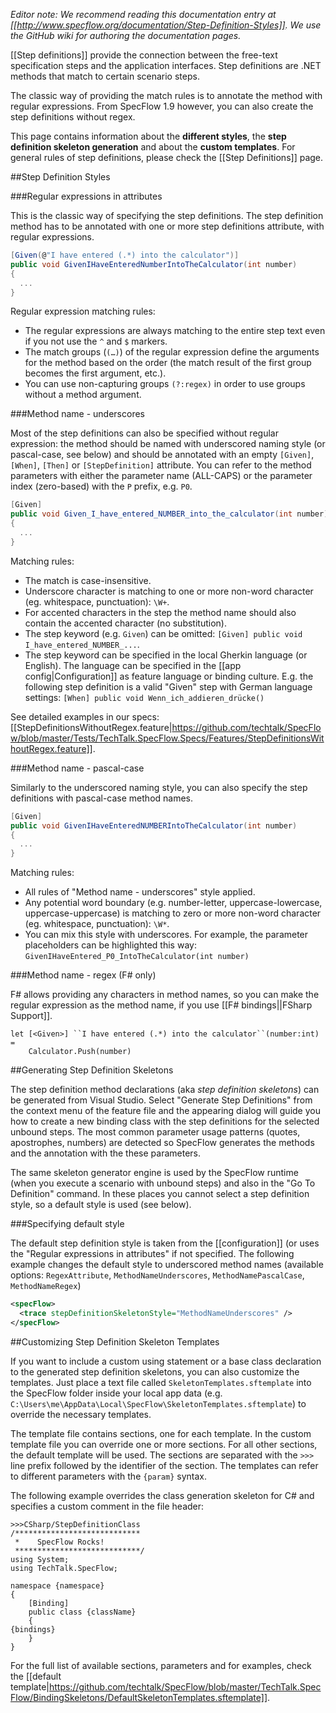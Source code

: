 _Editor note: We recommend reading this documentation entry at [[http://www.specflow.org/documentation/Step-Definition-Styles]]. We use the GitHub wiki for authoring the documentation pages._

[[Step definitions]] provide the connection between the free-text specification steps and the application interfaces. Step definitions are .NET methods that match to certain scenario steps.

The classic way of providing the match rules is to annotate the method with regular expressions. From SpecFlow 1.9 however, you can also create the step definitions without regex.

This page contains information about the **different styles**, the **step definition skeleton generation** and about the **custom templates**. For general rules of step definitions, please check the [[Step Definitions]] page.

##Step Definition Styles

###Regular expressions in attributes

This is the classic way of specifying the step definitions. The step definition method has to be annotated with one or more step definitions attribute, with regular expressions.

```c#
[Given(@"I have entered (.*) into the calculator")]
public void GivenIHaveEnteredNumberIntoTheCalculator(int number)
{
  ...
}
```

Regular expression matching rules:

* The regular expressions are always matching to the entire step text even if you not use the `^` and `$` markers.
* The match groups (`(…)`) of the regular expression define the arguments for the method based on the order (the match result of the first group becomes the first argument, etc.).
* You can use non-capturing groups `(?:regex)` in order to use groups without a method argument.

###Method name - underscores

Most of the step definitions can also be specified without regular expression: the method should be named with underscored naming style (or pascal-case, see below) and should be annotated with an empty `[Given]`, `[When]`, `[Then]` or `[StepDefinition]` attribute. You can refer to the method parameters with either the parameter name (ALL-CAPS) or the parameter index (zero-based) with the `P` prefix, e.g. `P0`.

```c#
[Given]
public void Given_I_have_entered_NUMBER_into_the_calculator(int number)
{
  ...
}
```

Matching rules:
* The match is case-insensitive.
* Underscore character is matching to one or more non-word character (eg. whitespace, punctuation): `\W+`.
* For accented characters in the step the method name should also contain the accented character (no substitution). 
* The step keyword (e.g. `Given`) can be omitted: `[Given] public void I_have_entered_NUMBER_...`.
* The step keyword can be specified in the local Gherkin language (or English). The language can be specified in the [[app config|Configuration]] as feature language or binding culture. E.g. the following step definition is a valid "Given" step with German language settings: `[When] public void Wenn_ich_addieren_drücke()`

See detailed examples in our specs: [[StepDefinitionsWithoutRegex.feature|https://github.com/techtalk/SpecFlow/blob/master/Tests/TechTalk.SpecFlow.Specs/Features/StepDefinitionsWithoutRegex.feature]].

###Method name - pascal-case

Similarly to the underscored naming style, you can also specify the step definitions with pascal-case method names. 

```c#
[Given]
public void GivenIHaveEnteredNUMBERIntoTheCalculator(int number)
{
  ...
}
```

Matching rules:
* All rules of "Method name - underscores" style applied.
* Any potential word boundary (e.g. number-letter, uppercase-lowercase, uppercase-uppercase) is matching to zero or more non-word character (eg. whitespace, punctuation): `\W*`.
* You can mix this style with underscores. For example, the parameter placeholders can be highlighted this way: `GivenIHaveEntered_P0_IntoTheCalculator(int number)`

###Method name - regex (F# only)

F# allows providing any characters in method names, so you can make the regular expression as the method name, if you use [[F# bindings||FSharp Support]].

```F#
let [<Given>] ``I have entered (.*) into the calculator``(number:int) = 
    Calculator.Push(number)
```

##Generating Step Definition Skeletons

The step definition method declarations (aka _step definition skeletons_) can be generated from Visual Studio. Select "Generate Step Definitions" from the context menu of the feature file and the appearing dialog will guide you how to create a new binding class with the step definitions for the selected unbound steps. The most common parameter usage patterns (quotes, apostrophes, numbers) are detected so SpecFlow generates the methods and the annotation with the these parameters.

The same skeleton generator engine is used by the SpecFlow runtime (when you execute a scenario with unbound steps) and also in the "Go To Definition" command. In these places you cannot select a step definition style, so a default style is used (see below).

###Specifying default style

The default step definition style is taken from the [[configuration]] (or uses the "Regular expressions in attributes" if not specified. The following example changes the default style to underscored method names (available options: `RegexAttribute`, `MethodNameUnderscores`, `MethodNamePascalCase`, `MethodNameRegex`)

```xml
<specFlow>
  <trace stepDefinitionSkeletonStyle="MethodNameUnderscores" />
</specFlow>
```

##Customizing Step Definition Skeleton Templates

If you want to include a custom using statement or a base class declaration to the generated step definition skeletons, you can also customize the templates. Just place a text file called `SkeletonTemplates.sftemplate` into the SpecFlow folder inside your local app data (e.g. `C:\Users\me\AppData\Local\SpecFlow\SkeletonTemplates.sftemplate`) to override the necessary templates.

The template file contains sections, one for each template. In the custom template file you can override one or more sections. For all other sections, the default template will be used. The sections are separated with the `>>>` line prefix followed by the identifier of the section. The templates can refer to different parameters with the `{param}` syntax.

The following example overrides the class generation skeleton for C# and specifies a custom comment in the file header:

```
>>>CSharp/StepDefinitionClass
/****************************
 *    SpecFlow Rocks!
 ****************************/
using System;
using TechTalk.SpecFlow;

namespace {namespace}
{
    [Binding]
    public class {className}
    {
{bindings}
    }
}
```

For the full list of available sections, parameters and for examples, check the [[default template|https://github.com/techtalk/SpecFlow/blob/master/TechTalk.SpecFlow/BindingSkeletons/DefaultSkeletonTemplates.sftemplate]].



